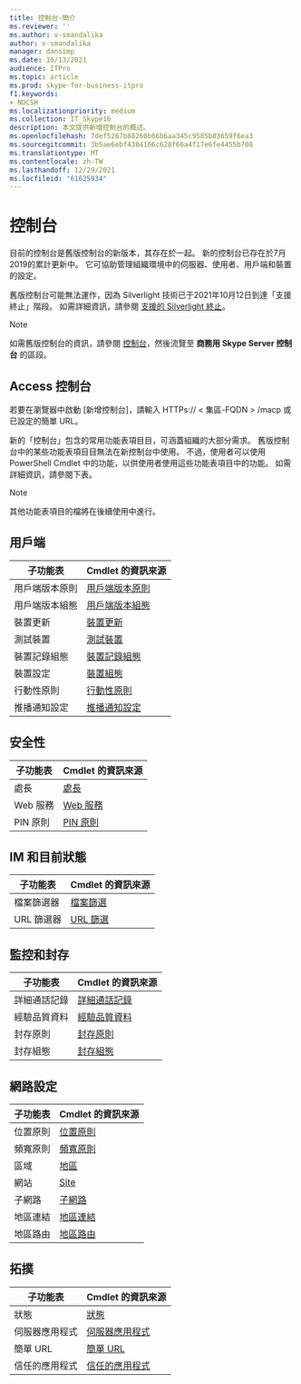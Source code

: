 ```yaml
---
title: 控制台-簡介
ms.reviewer: ''
ms.author: v-smandalika
author: v-smandalika
manager: dansimp
ms.date: 10/13/2021
audience: ITPro
ms.topic: article
ms.prod: skype-for-business-itpro
f1.keywords:
- NOCSH
ms.localizationpriority: medium
ms.collection: IT_Skype16
description: 本文提供新增控制台的概述。
ms.openlocfilehash: 7def5267b88260b66b6aa345c9585b83659f6ea3
ms.sourcegitcommit: 3b5ae6ebf4384166c628f66a4f17e6fe4455b708
ms.translationtype: MT
ms.contentlocale: zh-TW
ms.lasthandoff: 12/29/2021
ms.locfileid: "61625934"
---
```

# <a name="control-panel"></a>控制台

目前的控制台是舊版控制台的新版本，其存在於一起。 新的控制台已存在於7月2019的累計更新中。 它可協助管理組織環境中的伺服器、使用者、用戶端和裝置的設定。

舊版控制台可能無法運作，因為 Silverlight 技術已于2021年10月12日到達「支援終止」階段。 如需詳細資訊，請參閱 [支援的 Silverlight 終止](https://support.microsoft.com/windows/silverlight-end-of-support-0a3be3c7-bead-e203-2dfd-74f0a64f1788)。

> [!NOTE]
> 如需舊版控制台的資訊，請參閱 [控制台](../SfbServer/management-tools/install-and-open-administrative-tools.md)，然後流覽至 **商務用 Skype Server 控制台** 的區段。

## <a name="access-control-panel"></a>Access 控制台

若要在瀏覽器中啟動 [新增控制台]，請輸入 HTTPs:// &lt; 集區-FQDN &gt; /macp 或已設定的簡單 URL。

新的「控制台」包含的常用功能表項目目，可涵蓋組織的大部分需求。 舊版控制台中的某些功能表項目目無法在新控制台中使用。 不過，使用者可以使用 PowerShell Cmdlet 中的功能，以供使用者使用這些功能表項目中的功能。 如需詳細資訊，請參閱下表。

> [!NOTE]
> 其他功能表項目的檔將在後續使用中進行。

## <a name="client"></a>用戶端

|子功能表  |Cmdlet 的資訊來源  |
|---------|---------|
|用戶端版本原則         |    [用戶端版本原則](use-powershell-client-menu.md#client-version-policy)     |
|用戶端版本組態      |  [用戶端版本組態](use-powershell-client-menu.md#client-version-configuration)       |
|裝置更新    | [裝置更新](use-powershell-client-menu.md#device-update)        |
|測試裝置     | [測試裝置](use-powershell-client-menu.md#test-device)        |
|裝置記錄組態         |    [裝置記錄組態](use-powershell-client-menu.md#device-log-configuration)     |
|裝置設定         |    [裝置組態](use-powershell-client-menu.md#device-configuration)     |
|行動性原則         |    [行動性原則](use-powershell-client-menu.md#mobility-policy)     |
|推播通知設定         |    [推播通知設定](use-powershell-client-menu.md#push-notification-configuration)     |

## <a name="security"></a>安全性

|子功能表  |Cmdlet 的資訊來源  |
|---------|---------|
|處長         |    [處長](use-powershell-security-menu.md#registrar)     |
|Web 服務      |  [Web 服務](use-powershell-security-menu.md#web-service)       |
|PIN 原則    | [PIN 原則](use-powershell-security-menu.md#pin-policy)        |

## <a name="im-and-presence"></a>IM 和目前狀態

|子功能表  |Cmdlet 的資訊來源  |
|---------|---------|
|檔案篩選器         |    [檔案篩選](use-powershell-im-and-presence-menu.md#file-filter)     |
|URL 篩選器      |  [URL 篩選](use-powershell-im-and-presence-menu.md#url-filter)       |

## <a name="monitoring-and-archiving"></a>監控和封存

|子功能表  |Cmdlet 的資訊來源  |
|---------|---------|
|詳細通話記錄       |    [詳細通話記錄](use-powershell-monitoring-and-archiving-menu.md#call-detail-recording)     |
|經驗品質資料      |  [經驗品質資料](use-powershell-monitoring-and-archiving-menu.md#quality-of-experience-data)       |
|封存原則       |    [封存原則](use-powershell-monitoring-and-archiving-menu.md#archiving-policy)     |
|封存組態      |  [封存組態](use-powershell-monitoring-and-archiving-menu.md#archiving-configuration)       |

## <a name="network-configuration"></a>網路設定

|子功能表  |Cmdlet 的資訊來源  |
|---------|---------|
|位置原則       |    [位置原則](use-powershell-network-configuration-menu.md#location-policy)     |
|頻寬原則      |  [頻寬原則](use-powershell-network-configuration-menu.md#bandwidth-policy)       |
|區域       |    [地區](use-powershell-network-configuration-menu.md#region)     |
|網站      |  [Site](use-powershell-network-configuration-menu.md#site)       |
|子網路      |  [子網路](use-powershell-network-configuration-menu.md#subnet)       |
|地區連結       |    [地區連結](use-powershell-network-configuration-menu.md#region-link)     |
|地區路由      |  [地區路由](use-powershell-network-configuration-menu.md#region-route)       |

## <a name="topology"></a>拓撲

|子功能表  |Cmdlet 的資訊來源  |
|---------|---------|
|狀態       |    [狀態](use-powershell-topology-menu.md#status)     |
|伺服器應用程式      |  [伺服器應用程式](use-powershell-topology-menu.md#server-application)       |
|簡單 URL       |    [簡單 URL](use-powershell-topology-menu.md#simple-url)     |
|信任的應用程式       |    [信任的應用程式](use-powershell-topology-menu.md#trusted-application)     |

